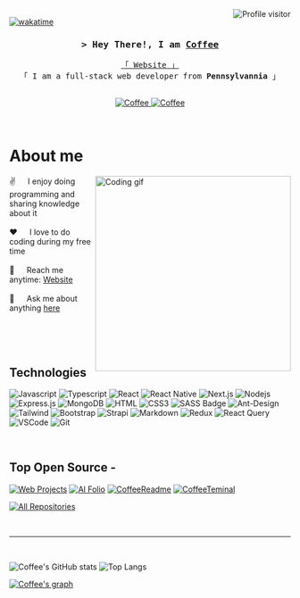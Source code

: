 <!--
<h2 align="center">
  <img src="https://media.giphy.com/media/hvRJCLFzcasrR4ia7z/giphy.gif" width="28">
</h2>
-->

<!--
<p align="center">
  <a href="https://github.com/Coffee"><img src="https://readme-typing-svg.herokuapp.com/?lines=Self%20Taught%20Programmer;Front%20End%20Developer;1.5%2B%20years%20of%20coding%20experience;Always%20learning%20new%20things&center=true&width=380&height=45"></a>
</p>

 -->

<a href="https://komarev.com/ghpvc/?username=Coffee">
  <img align="right" src="https://komarev.com/ghpvc/?username=Coffee&label=Visitors&color=0e75b6&style=flat" alt="Profile visitor" />
</a>


[![wakatime](https://wakatime.com/badge/user/eebb3dd8-d9b2-40de-9b88-6fd6cac99dbc.svg)](https://wakatime.com/@eebb3dd8-d9b2-40de-9b88-6fd6cac99dbc)

<!-- Intro  -->
<h3 align="center">
        <samp>&gt; Hey There!, I am
                <b><a target="_blank" href="https://justmecoffee.vercel.app">Coffee</a></b>
        </samp>
</h3>


<p align="center"> 
  <samp>
    <a href="https://justmecoffee.vercel.app">「 Website 」</a>
    <br>
    「 I am a full-stack web developer from <b>Pennsylvannia</b> 」
    <br>
    <br>
  </samp>
</p>

<p align="center">
 <a href="https://justmecoffee.vercel.app" target="blank">
  <img src="https://img.shields.io/badge/Website-DC143C?style=for-the-badge&logo=medium&logoColor=white" alt="Coffee" />
 </a>
 <a href="https://linkedin.com/in/al-siam" target="_blank">
  <img src="https://img.shields.io/badge/YouTube-0077B5?style=for-the-badge&logo=youtube&logoColor=white" alt="Coffee"/>
 </a>
 <!-- <a href="https://dev.to/Coffee" target="_blank">
  <img src="https://img.shields.io/badge/dev.to-0A0A0A?style=for-the-badge&logo=dev.to&logoColor=white" alt="Coffee" />
 </a> -->
 <!-- <a href="https://twitter.com/Coffee_dev" target="_blank">
  <img src="https://img.shields.io/badge/Twitter-1DA1F2?style=for-the-badge&logo=twitter&logoColor=white" />
 </a>
 <a href="https://instagram.com/Coffee_dev" target="_blank">
  <img src="https://img.shields.io/badge/Instagram-fe4164?style=for-the-badge&logo=instagram&logoColor=white" alt="Coffee" />
 </a> 
 <a href="https://facebook.com/Coffee.world" target="_blank">
  <img src="https://img.shields.io/badge/Facebook-20BEFF?&style=for-the-badge&logo=facebook&logoColor=white" alt="Coffee"  />
  </a>  -->
</p>
<br />

<!-- About Section -->
 # About me
 
<p>
 <img align="right" width="350" src="/assets/programmer.gif" alt="Coding gif" />
  
 ✌️ &emsp; I enjoy doing programming and sharing knowledge about it<br/><br/>
 ❤️ &emsp; I love to do coding during my free time<br/><br/>
 📧 &emsp; Reach me anytime: [Website](https://justmecoffee.vercel.app/contact)<br/><br/>
 💬 &emsp; Ask me about anything [here](https://justmecoffee.vercel.app/contact)

</p>

<br/>
<br/>
<br/>

## Technologies

![Javascript](https://img.shields.io/badge/Javascript-F0DB4F?style=for-the-badge&labelColor=black&logo=javascript&logoColor=F0DB4F)
![Typescript](https://img.shields.io/badge/Typescript-007acc?style=for-the-badge&labelColor=black&logo=typescript&logoColor=007acc)
![React](https://img.shields.io/badge/-React-61DBFB?style=for-the-badge&labelColor=black&logo=react&logoColor=61DBFB)
![React Native](https://img.shields.io/badge/React_Native-20232A?style=for-the-badge&logo=react&logoColor=61DAFB)
![Next.js](https://img.shields.io/badge/next.js-000000?style=for-the-badge&logo=nextdotjs&logoColor=white)
![Nodejs](https://img.shields.io/badge/Nodejs-3C873A?style=for-the-badge&labelColor=black&logo=node.js&logoColor=3C873A)
![Express.js](https://img.shields.io/badge/Express.js-000000?style=for-the-badge&logo=express&logoColor=white)
![MongoDB](https://img.shields.io/badge/MongoDB-4EA94B?style=for-the-badge&logo=mongodb&logoColor=white)
![HTML](https://img.shields.io/badge/HTML5-E34F26?style=for-the-badge&logo=html5&logoColor=white)
![CSS3](https://img.shields.io/badge/CSS3-1572B6?style=for-the-badge&logo=css3&logoColor=white)
![SASS Badge](https://img.shields.io/badge/Sass-CC6699?style=for-the-badge&logo=sass&logoColor=white)
![Ant-Design](https://img.shields.io/badge/AntDesign-0170FE?style=for-the-badge&logo=antdesign&logoColor=white)
![Tailwind](https://img.shields.io/badge/Tailwind_CSS-092749?style=for-the-badge&logo=tailwindcss&logoColor=06B6D4&labelColor=000000)
![Bootstrap](https://img.shields.io/badge/Bootstrap-563D7C?style=for-the-badge&logo=bootstrap&logoColor=white)
![Strapi](https://img.shields.io/badge/strapi-2E7EEA?style=for-the-badge&logo=strapi&logoColor=white)
![Markdown](https://img.shields.io/badge/Markdown-000000?style=for-the-badge&logo=markdown&logoColor=white)
![Redux](https://img.shields.io/badge/Redux-593D88?style=for-the-badge&logo=redux&logoColor=white)
![React Query](https://img.shields.io/badge/-React_Query-FF4154?style=for-the-badge&logo=react%20query&logoColor=white)
![VSCode](https://img.shields.io/badge/Visual_Studio-0078d7?style=for-the-badge&logo=visual%20studio&logoColor=white)
![Git](https://img.shields.io/badge/Git-F05032?style=for-the-badge&logo=git&logoColor=white)

<br/>

## Top Open Source -
[![Web Projects](https://github-readme-stats.vercel.app/api/pin/?username=Coffee&repo=web-projects&border_color=7F3FBF&bg_color=0D1117&title_color=C9D1D9&text_color=8B949E&icon_color=7F3FBF)](https://github.com/Coffee/web-projects)
[![Al Folio](https://github-readme-stats.vercel.app/api/pin/?username=Coffee&repo=al-folio&border_color=7F3FBF&bg_color=0D1117&title_color=C9D1D9&text_color=8B949E&icon_color=7F3FBF)](https://github.com/Coffee/al-folio)
[![CoffeeReadme](https://github-readme-stats.vercel.app/api/pin/?username=Coffee&repo=Coffee&border_color=7F3FBF&bg_color=0D1117&title_color=C9D1D9&text_color=8B949E&icon_color=7F3FBF)](https://github.com/Coffee/Coffee)
[![CoffeeTeminal](https://github-readme-stats.vercel.app/api/pin/?username=Coffee&repo=Coffee.github.io&border_color=7F3FBF&bg_color=0D1117&title_color=C9D1D9&text_color=8B949E&icon_color=7F3FBF)](https://github.com/Coffee/Coffee.github.io)

<p align="left">
  <a href="https://github.com/CoffeeBit?tab=repositories" target="_blank"><img alt="All Repositories" title="All Repositories" src="https://img.shields.io/badge/-All%20Repos-2962FF?style=for-the-badge&logo=koding&logoColor=white"/></a>
</p>

<br/>
<hr/>
<br/>

![Coffee's GitHub stats](https://github-readme-stats.vercel.app/api?username=CoffeeBit&show_icons=true&theme=radical)
![Top Langs](https://github-readme-stats.vercel.app/api/top-langs/?username=CoffeeBit&hide_progress=true)


[![Coffee's graph](https://github-readme-activity-graph.vercel.app/graph?username=CoffeeBit&bg_color=3a88fe&color=004d65&line=263e0f&point=000000&area=true&hide_border=true)](https://github.com/ashutosh00710/github-readme-activity-graph)